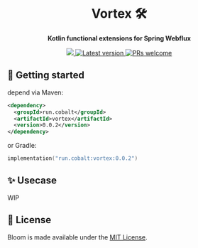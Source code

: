 <h1 align='center'>
  Vortex 🛠
</h1>

<p align="center"><strong>Kotlin functional extensions for Spring Webflux</strong></p>

<p align='center'>
  <a href="https://cobalt.run">
    <img src="https://cobalt-static.s3.ap-northeast-2.amazonaws.com/cobalt-badge.svg" />
  </a>
  <a href="">
    <img src='https://img.shields.io/maven-central/v/run.cobalt/vortex' alt='Latest version'>
  </a>
  <a href="https://github.com/cobaltinc/vortex/blob/master/.github/CONTRIBUTING.md">
    <img src="https://img.shields.io/badge/PRs-welcome-brightgreen.svg" alt="PRs welcome" />
  </a>
</p>

## :rocket: Getting started
depend via Maven:
```xml
<dependency>
  <groupId>run.cobalt</groupId>
  <artifactId>vortex</artifactId>
  <version>0.0.2</version>
</dependency>
```
or Gradle:
```kotlin
implementation("run.cobalt:vortex:0.0.2")
```

## :sparkles: Usecase
WIP

## :page_facing_up: License

Bloom is made available under the [MIT License](./LICENSE).

